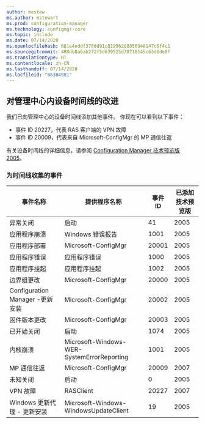 ```yaml
---
author: mestew
ms.author: mstewart
ms.prod: configuration-manager
ms.technology: configmgr-core
ms.topic: include
ms.date: 07/14/2020
ms.openlocfilehash: 681e4eddf3780d91c81996208956948147c6f4c1
ms.sourcegitcommit: 488db8a6ab272f5d639525d70718145c63d0de8f
ms.translationtype: HT
ms.contentlocale: zh-CN
ms.lasthandoff: 07/14/2020
ms.locfileid: "86384981"
---
```

## <a name="improvements-to-device-timeline-in-the-admin-center"></a><a name="bkmk_timeline"></a> 对管理中心内设备时间线的改进
<!--7141381-->

我们已向管理中心的设备时间线添加其他事件。 你现在可以看到以下事件：

- 事件 ID 20227，代表 RAS 客户端的 VPN 故障  
- 事件 ID 20009，代表来自 Microsoft-ConfigMgr 的 MP 通信往返  

有关设备时间线的详细信息，请参阅 [Configuration Manager 技术预览版 2005](../../technical-preview-2005.md#bkmk_timeline)。  

### <a name="collected-events-for-the-timeline"></a>为时间线收集的事件

|事件名称|提供程序名称|事件 ID|已添加技术预览版|
|---|---|---|---|
|异常关闭|启动|41|2005|
|应用程序崩溃|Windows 错误报告|1001|2005|
|应用程序部署|Microsoft-ConfigMgr|20001|2005|
|应用程序错误|应用程序错误|1000|2005|
|应用程序挂起|应用程序挂起|1002|2005|
|边界组更改|Microsoft-ConfigMgr|20000|2005|
|Configuration Manager -更新安装|Microsoft-ConfigMgr|20002|2005|
|固件版本更改|Microsoft-ConfigMgr|20003|2005|
|已开始关闭|启动|1074|2005|
|内核崩溃|Microsoft-Windows-WER-SystemErrorReporting|1001|2005|
|MP 通信往返|Microsoft-ConfigMgr|20009|2007|
|未知关闭|启动|0|2005|
|VPN 故障|RASClient|20227|2007|
|Windows 更新代理 - 更新安装|Microsoft-Windows-WindowsUpdateClient|19|2005|
